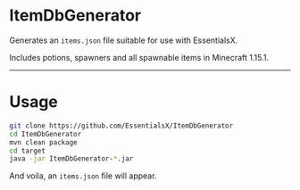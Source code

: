 # ItemDbGenerator

Generates an `items.json` file suitable for use with EssentialsX.

Includes potions, spawners and all spawnable items in Minecraft 1.15.1.

---

# Usage

```sh
git clone https://github.com/EssentialsX/ItemDbGenerator
cd ItemDbGenerator
mvn clean package
cd target
java -jar ItemDbGenerator-*.jar
```

<!-- And viola, a musical instrument will appear! -->
And voila, an `items.json` file will appear.
